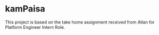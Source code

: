 # kamPaisa
This project is based on the take home assignment received from Atlan for Platform Engineer Intern Role.
